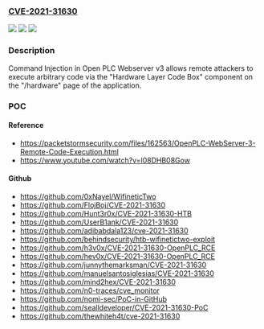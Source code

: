 ### [CVE-2021-31630](https://cve.mitre.org/cgi-bin/cvename.cgi?name=CVE-2021-31630)
![](https://img.shields.io/static/v1?label=Product&message=n%2Fa&color=blue)
![](https://img.shields.io/static/v1?label=Version&message=n%2Fa&color=blue)
![](https://img.shields.io/static/v1?label=Vulnerability&message=n%2Fa&color=brighgreen)

### Description

Command Injection in Open PLC Webserver v3 allows remote attackers to execute arbitrary code via the "Hardware Layer Code Box" component on the "/hardware" page of the application.

### POC

#### Reference
- https://packetstormsecurity.com/files/162563/OpenPLC-WebServer-3-Remote-Code-Execution.html
- https://www.youtube.com/watch?v=l08DHB08Gow

#### Github
- https://github.com/0xNayel/WifineticTwo
- https://github.com/FlojBoj/CVE-2021-31630
- https://github.com/Hunt3r0x/CVE-2021-31630-HTB
- https://github.com/UserB1ank/CVE-2021-31630
- https://github.com/adibabdala123/cve-2021-31630
- https://github.com/behindsecurity/htb-wifinetictwo-exploit
- https://github.com/h3v0x/CVE-2021-31630-OpenPLC_RCE
- https://github.com/hev0x/CVE-2021-31630-OpenPLC_RCE
- https://github.com/junnythemarksman/CVE-2021-31630
- https://github.com/manuelsantosiglesias/CVE-2021-31630
- https://github.com/mind2hex/CVE-2021-31630
- https://github.com/n0-traces/cve_monitor
- https://github.com/nomi-sec/PoC-in-GitHub
- https://github.com/sealldeveloper/CVE-2021-31630-PoC
- https://github.com/thewhiteh4t/cve-2021-31630

